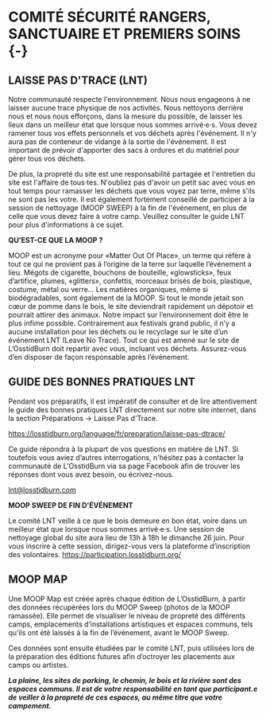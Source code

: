 # COMITÉ SÉCURITÉ  RANGERS, SANCTUAIRE ET PREMIERS SOINS {-}


<h2><span> LAISSE PAS D'TRACE (LNT) </span></h2> 


Notre communauté respecte l'environnement. Nous nous engageons à ne laisser aucune trace physique de nos activités. Nous nettoyons derrière nous et nous nous efforçons, dans la mesure du possible, de laisser les lieux dans un meilleur état que lorsque nous sommes arrivé·e·s. Vous devez ramener tous vos effets personnels et vos déchets après l'événement. Il n'y aura pas de conteneur de vidange à la sortie de l'événement. Il est important de prévoir d'apporter des sacs à ordures et du matériel pour gérer tous vos déchets.


De plus, la propreté du site est une responsabilité partagée et l'entretien du site est l'affaire de tous·tes. N'oubliez pas d'avoir un petit sac avec vous en tout temps pour ramasser les déchets que vous voyez par terre, même s'ils ne sont pas les votre. Il est également fortement conseillé de participer à la session de nettoyage (MOOP SWEEP) à la fin de l'événement, en plus de celle que vous devez faire à votre camp. Veuillez consulter le guide LNT pour plus d'informations à ce sujet.


**QU'EST-CE QUE LA MOOP ?**

MOOP est un acronyme pour «Matter Out Of Place», un terme qui réfère à tout ce qui ne provient pas à l’origine de la terre sur laquelle l’événement a lieu. 
Mégots de cigarette, bouchons de bouteille, «glowsticks», feux d’artifice, plumes, «glitters», confettis, morceaux brisés de bois, plastique, costume, métal ou verre…
Les matières organiques, même si biodégradables, sont également de la MOOP. Si tout le monde jetait son cœur de pomme dans le bois, le site deviendrait rapidement un dépotoir et pourrait attirer des animaux. Notre impact sur l’environnement doit être le plus infime possible.
Contrairement aux festivals grand public, il n’y a aucune installation pour les déchets ou le recyclage sur le site d’un événement LNT (Leave No Trace). Tout ce qui est amené sur le site de L’OsstidBurn doit repartir avec vous, incluant vos déchets. Assurez-vous d’en disposer de façon responsable après l’événement.

<h2><span>GUIDE DES BONNES PRATIQUES LNT </span></h2>

Pendant vos préparatifs, il est impératif de consulter et de lire attentivement le guide des bonnes pratiques LNT directement sur notre site internet, dans la section Préparations -> Laisse Pas d'Trace.

https://losstidburn.org/language/fr/preparation/laisse-pas-dtrace/ 

Ce guide répondra à la plupart de vos questions en matière de LNT. Si toutefois vous aviez d’autres interrogations, n'hésitez pas à contacter la communauté de L'OsstidBurn via sa page Facebook afin de trouver les réponses dont vous avez besoin, ou écrivez-nous.

lnt@losstidburn.com 

**MOOP SWEEP DE FIN D'ÉVÉNEMENT**

Le comité LNT veille à ce que le bois demeure en bon état, voire dans un meilleur état que lorsque nous sommes arrivé·e·s. 
Une session de nettoyage global du site aura lieu de 13h à 18h le dimanche 26 juin. Pour vous inscrire à cette session, dirigez-vous vers la plateforme d’inscription des volontaires.
https://participation.losstidburn.org/

<h2><span>MOOP MAP</span></h2>

Une MOOP Map est créée après chaque édition de L’OsstidBurn, à partir des données récupérées lors du MOOP Sweep (photos de la MOOP ramassée). Elle permet de visualiser le niveau de propreté des différents camps, emplacements d’installations artistiques et espaces communs, tels qu’ils ont été laissés à la fin de l’événement, avant le MOOP Sweep.

Ces données sont ensuite étudiées par le comité LNT, puis utilisées lors de la préparation des éditions futures afin d’octroyer les placements aux camps ou artistes.

**_La plaine, les sites de parking, le chemin, le bois et la rivière sont des espaces communs. Il est de votre responsabilité en tant que participant.e de veiller à la propreté de ces espaces, au même titre que votre campement._**
